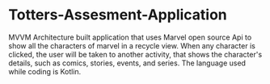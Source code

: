 # Totters-Assesment-Application
MVVM Architecture built application that uses Marvel open source Api to show all the characters of marvel in a recycle view.
When any character is clicked, the user will be taken to another activity, that shows the character's details, such as comics, stories, events, and series.
The language used while coding is Kotlin.